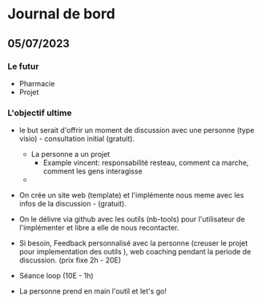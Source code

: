 # Journal de bord

## 05/07/2023

### Le futur

- Pharmacie
- Projet

### L'objectif ultime

- le but serait d'offrir un moment de discussion avec une personne (type visio) - consultation initial (gratuit). 
    - La personne a un projet 
        - Example vincent: responsabilité resteau, comment ca marche, comment les gens interagisse
    - 
- On crée un site web (template) et l'implémente nous meme avec les infos de la discussion - (gratuit).

- On le délivre via github avec les outils (nb-tools) pour l'utilisateur de l'implémenter et libre a elle de nous recontacter.

- Si besoin, Feedback personnalisé avec la personne (creuser le projet pour implementation des outils ), web coaching pendant la periode de discussion. (prix fixe 2h - 20E)

- Séance loop (10E - 1h)

- La personne prend en main l'outil et let's go!